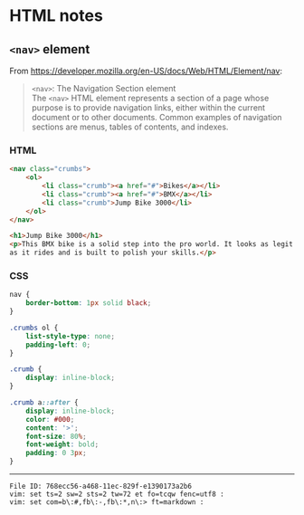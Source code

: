 # HTML notes

## `<nav>` element

From <https://developer.mozilla.org/en-US/docs/Web/HTML/Element/nav>:

> `<nav>`: The Navigation Section element\
> The `<nav>` HTML element represents a section of a page whose purpose 
> is to provide navigation links, either within the current document or 
> to other documents. Common examples of navigation sections are menus, 
> tables of contents, and indexes.

### HTML

``` html
<nav class="crumbs">
    <ol>
        <li class="crumb"><a href="#">Bikes</a></li>
        <li class="crumb"><a href="#">BMX</a></li>
        <li class="crumb">Jump Bike 3000</li>
    </ol>
</nav>

<h1>Jump Bike 3000</h1>
<p>This BMX bike is a solid step into the pro world. It looks as legit 
as it rides and is built to polish your skills.</p>
```

### CSS

``` css
nav {
    border-bottom: 1px solid black;
}

.crumbs ol {
    list-style-type: none;
    padding-left: 0;
}

.crumb {
    display: inline-block;
}

.crumb a::after {
    display: inline-block;
    color: #000;
    content: '>';
    font-size: 80%;
    font-weight: bold;
    padding: 0 3px;
}
```

----

    File ID: 768ecc56-a468-11ec-829f-e1390173a2b6
    vim: set ts=2 sw=2 sts=2 tw=72 et fo=tcqw fenc=utf8 :
    vim: set com=b\:#,fb\:-,fb\:*,n\:> ft=markdown :
